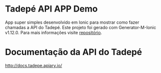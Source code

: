 # Tadepé API APP Demo
App super simples desenvolvido em Ionic para mostrar como fazer chamadas a API do Tadepé.
Este projeto foi gerado com Generator-M-Ionic v1.12.0. Para mais informações visite [repositório](https://github.com/mwaylabs/generator-m-ionic).

# Documentação da API do Tadepé
http://docs.tadepe.apiary.io/
